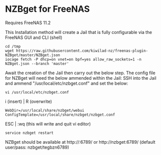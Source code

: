 # NZBget for FreeNAS

Requires FreeNAS 11.2

This Installation method will create a Jail that is fully configurable via the FreeNAS GUI and CLI (shell)

```
cd /tmp
wget https://raw.githubusercontent.com/kiwilad-nz/freenas-plugin-NZBget/master/NZBget.json
iocage fetch -P dhcp=on vnet=on bpf=yes allow_raw_sockets=1 -n NZBget.json --branch 'master'
```
Await the creation of the Jail then carry out the below step.
The config file for NZBget will need the below ammended within the Jail:
SSH into the Jail and ammend "/usr/local/etc/nzbget.conf" and set the below:
```
vi /usr/local/etc/nzbget.conf
```
i (insert) | R (overwrite)
```
WebDir=/usr/local/share/nzbget/webui
ConfigTemplate=/usr/local/share/nzbget/nzbget.conf
```
ESC | :wq (this will write and quit vi editor)

```
service nzbget restart
```

NZBget should be available at http://<JailIP>:6789/ or http://nzbget:6789/ (default user/pass: nzbget/tegbzn6789)

